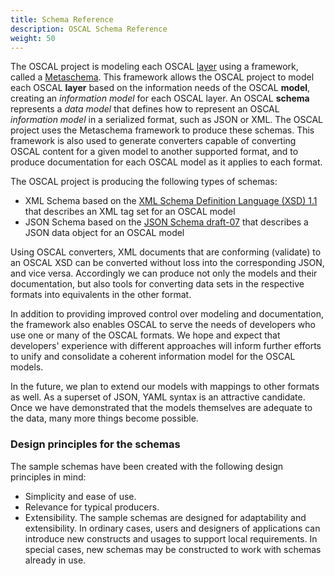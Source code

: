 ```yaml
---
title: Schema Reference
description: OSCAL Schema Reference
weight: 50
---
```


The OSCAL project is modeling each OSCAL [layer](https://pages.nist.gov/OSCAL/docs/) using a framework, called a [Metaschema](https://github.com/usnistgov/OSCAL/tree/master/src/metaschema). This framework allows the OSCAL project to model each OSCAL **layer** based on the information needs of the OSCAL **model**, creating an *information model* for each OSCAL layer. An OSCAL **schema** represents a *data model* that defines how to represent an OSCAL *information model* in a serialized format, such as JSON or XML. The OSCAL project uses the Metaschema framework to produce these schemas. This framework is also used to generate converters capable of converting OSCAL content for a given model to another supported format, and to produce documentation for each OSCAL model as it applies to each format.

The OSCAL project is producing the following types of schemas:

* XML Schema based on the <a href="https://www.w3.org/TR/xmlschema11-1" data-proofer-ignore="yes">XML Schema Definition Language (XSD) 1.1</a> that describes an XML tag set for an OSCAL model
* JSON Schema based on the [JSON Schema draft-07](https://json-schema.org/specification.html) that describes a JSON data object for an OSCAL model

Using OSCAL converters, XML documents that are conforming (validate) to an OSCAL XSD can be converted without loss into the corresponding JSON, and vice versa. Accordingly we can produce not only the models and their documentation, but also tools for converting data sets in the respective formats into equivalents in the other format.

In addition to providing improved control over modeling and documentation, the framework also enables OSCAL to serve the needs of developers who use one or many of the OSCAL formats. We hope and expect that developers' experience with different approaches will inform further efforts to unify and consolidate a coherent information model for the OSCAL models.

In the future, we plan to extend our models with mappings to other formats as well. As a superset of JSON, YAML syntax is an attractive candidate. Once we have demonstrated that the models themselves are adequate to the data, many more things become possible.

### Design principles for the schemas

The sample schemas have been created with the following design principles in mind:

* Simplicity and ease of use.
* Relevance for typical producers.
* Extensibility. The sample schemas are designed for adaptability and extensibility. In ordinary cases, users and designers of applications can introduce new constructs and usages to support local requirements. In special cases, new schemas may be constructed to work with schemas already in use.
